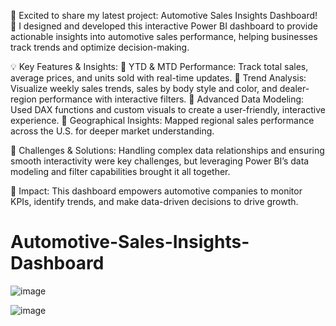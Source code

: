 🚗 Excited to share my latest project: Automotive Sales Insights Dashboard! 🚗
I designed and developed this interactive Power BI dashboard to provide actionable insights into automotive sales performance, helping businesses track trends and optimize decision-making.

💡 Key Features & Insights:
🔸 YTD & MTD Performance: Track total sales, average prices, and units sold with real-time updates.
🔸 Trend Analysis: Visualize weekly sales trends, sales by body style and color, and dealer-region performance with interactive filters.
🔸 Advanced Data Modeling: Used DAX functions and custom visuals to create a user-friendly, interactive experience.
🔸 Geographical Insights: Mapped regional sales performance across the U.S. for deeper market understanding.

🚀 Challenges & Solutions:
Handling complex data relationships and ensuring smooth interactivity were key challenges, but leveraging Power BI’s data modeling and filter capabilities brought it all together.

💼 Impact:
This dashboard empowers automotive companies to monitor KPIs, identify trends, and make data-driven decisions to drive growth.

# Automotive-Sales-Insights-Dashboard
![image](https://github.com/user-attachments/assets/ed55d1fe-4ab6-4d36-9ba5-58af49fed619)

![image](https://github.com/user-attachments/assets/a4dd7341-302d-4888-97a9-c5b7536c7b3a)
